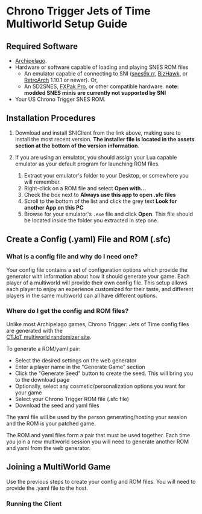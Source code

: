# Chrono Trigger Jets of Time Multiworld Setup Guide

## Required Software

- [Archipelago](https://github.com/ArchipelagoMW/Archipelago/releases). 
- Hardware or software capable of loading and playing SNES ROM files
    - An emulator capable of connecting to SNI
      ([snes9x rr](https://github.com/gocha/snes9x-rr/releases),
       [BizHawk](http://tasvideos.org/BizHawk.html), or
       [RetroArch](https://retroarch.com?page=platforms) 1.10.1 or newer). Or,
    - An SD2SNES, [FXPak Pro](https://krikzz.com/store/home/54-fxpak-pro.html), or other compatible hardware. **note: 
modded SNES minis are currently not supported by SNI**
- Your US Chrono Trigger SNES ROM.

## Installation Procedures

1. Download and install SNIClient from the link above, making sure to install the most recent version.
   **The installer file is located in the assets section at the bottom of the version information**.

2. If you are using an emulator, you should assign your Lua capable emulator as your default program for launching ROM
   files.
    1. Extract your emulator's folder to your Desktop, or somewhere you will remember.
    2. Right-click on a ROM file and select **Open with...**
    3. Check the box next to **Always use this app to open .sfc files**
    4. Scroll to the bottom of the list and click the grey text **Look for another App on this PC**
    5. Browse for your emulator's `.exe` file and click **Open**. This file should be located inside the folder you
       extracted in step one.

## Create a Config (.yaml) File and ROM (.sfc)

### What is a config file and why do I need one?

Your config file contains a set of configuration options which provide the generator with information about how it
should generate your game. Each player of a multiworld will provide their own config file. This setup allows each player
to enjoy an experience customized for their taste, and different players in the same multiworld can all have different
options.

### Where do I get the config and ROM files?

Unlike most Archipelago games, Chrono Trigger: Jets of Time config files are generated with the  
[CTJoT multiworld randomizer site](https://multiworld.ctjot.com/options).  

To generate a ROM/yaml pair:

  - Select the desired settings on the web generator
  - Enter a player name in the "Generate Game" section
  - Click the "Generate Seed" button to create the seed.  This will bring you to the download page
  - Optionally, select any cosmetic/personalization options you want for your game
  - Select your Chrono Trigger ROM file (.sfc file)
  - Download the seed and yaml files

The yaml file will be used by the person generating/hosting your session and the ROM is your patched game.

The ROM and yaml files form a pair that must be used together.  Each time you join a new multiworld session you 
will need to generate another ROM and yaml from the web generator.

## Joining a MultiWorld Game

Use the previous steps to create your config and ROM files.  You will need to provide the .yaml file
to the host.

### Running the Client
